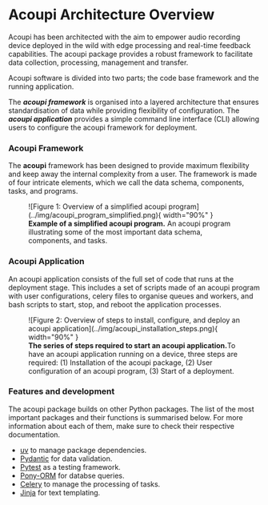 # Acoupi Architecture Overview

Acoupi has been architected with the aim to empower audio recording device deployed in the wild with edge processing and real-time feedback capabilities. The acoupi package provides a robust framework to facilitate data collection, processing, management and transfer. 

Acoupi software is divided into two parts; the code base framework and the running application.

The **_acoupi framework_** is organised into a layered architecture that ensures standardisation of data while providing flexibility of configuration.
The **_acoupi application_** provides a simple command line interface (CLI) allowing users to configure the acoupi framework for deployment.

### Acoupi Framework

The **acoupi** framework has been designed to provide maximum flexibility and keep away the internal complexity from a user.
The framework is made of four intricate elements, which we call the data schema, components, tasks, and programs.

<figure markdown="span">
    ![Figure 1: Overview of a simplified acoupi program](../img/acoupi_program_simplified.png){ width="90%" }
    <figcaption><b>Example of a simplified acoupi program.</b> An acoupi program illustrating some of the most important data schema, components, and tasks.
</figure>

### Acoupi Application

An acoupi application consists of the full set of code that runs at the deployment stage. This includes a set of scripts made of an acoupi program with user configurations, celery files to organise queues and workers, and bash scripts to start, stop, and reboot the application processes. 

<figure markdown="span">
    ![Figure 2: Overview of steps to install, configure, and deploy an acoupi application](../img/acoupi_installation_steps.png){ width="90%" }
    <figcaption><b>The series of steps required to start an acoupi application.</b>To have an acoupi application running on a device, three steps are required: (1) Installation of the acoupi package, (2) User configuration of an acoupi program, (3) Start of a deployment.
</figure>

### Features and development

The acoupi package builds on other Python packages. The list of the most important packages and their functions is summarised below.
For more information about each of them, make sure to check their respective documentation.

- [uv](https://docs.astral.sh/uv/) to manage package dependencies.
- [Pydantic](https://docs.pydantic.dev/dev/) for data validation.
- [Pytest](https://docs.pytest.org/en/7.4.x/) as a testing framework.
- [Pony-ORM](https://ponyorm.org/) for databse queries.
- [Celery](https://docs.celeryq.dev/en/stable/getting-started/introduction.html) to manage the processing of tasks.
- [Jinja](#jinja) for text templating.
